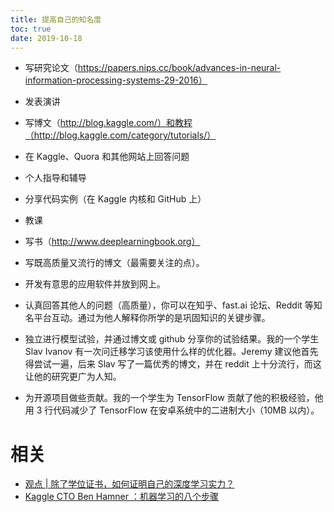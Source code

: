 ```yaml
---
title: 提高自己的知名度
toc: true
date: 2019-10-18
---
```

- 写研究论文（https://papers.nips.cc/book/advances-in-neural-information-processing-systems-29-2016）
- 发表演讲
- 写博文（http://blog.kaggle.com/）和教程（http://blog.kaggle.com/category/tutorials/）
- 在 Kaggle、Quora 和其他网站上回答问题
- 个人指导和辅导
- 分享代码实例（在 Kaggle 内核和 GitHub 上）
- 教课
- 写书（http://www.deeplearningbook.org）


- 写既高质量又流行的博文（最需要关注的点）。
- 开发有意思的应用软件并放到网上。
- 认真回答其他人的问题（高质量），你可以在知乎、fast.ai 论坛、Reddit 等知名平台互动。通过为他人解释你所学的是巩固知识的关键步骤。
- 独立进行模型试验，并通过博文或 github 分享你的试验结果。我的一个学生 Slav Ivanov 有一次问迁移学习该使用什么样的优化器。Jeremy 建议他首先得尝试一遍，后来 Slav 写了一篇优秀的博文，并在 reddit 上十分流行，而这让他的研究更广为人知。
- 为开源项目做些贡献。我的一个学生为 TensorFlow 贡献了他的积极经验，他用 3 行代码减少了 TensorFlow 在安卓系统中的二进制大小（10MB 以内）。



# 相关

- [观点 | 除了学位证书，如何证明自己的深度学习实力？](https://baijiahao.baidu.com/s?id=1564366629356047&wfr=spider&for=pc)
- [Kaggle CTO Ben Hamner ：机器学习的八个步骤](https://www.jiqizhixin.com/articles/2017-04-18-7)
